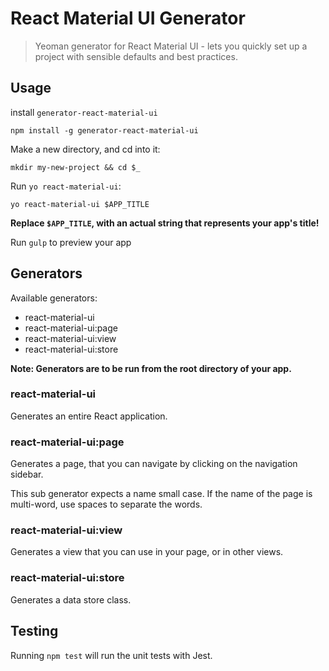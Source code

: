 # React Material UI Generator

> Yeoman generator for React Material UI - lets you quickly set up a project with sensible defaults and best practices.

## Usage

install `generator-react-material-ui`

```shell
npm install -g generator-react-material-ui
```

Make a new directory, and cd into it:

```shell
mkdir my-new-project && cd $_
```

Run `yo react-material-ui`:

```
yo react-material-ui $APP_TITLE
```

**Replace `$APP_TITLE`, with an actual string that represents your app's title!**

Run `gulp` to preview your app

## Generators

Available generators:

- react-material-ui
- react-material-ui:page
- react-material-ui:view
- react-material-ui:store

**Note: Generators are to be run from the root directory of your app.**

### react-material-ui

Generates an entire React application.

### react-material-ui:page

Generates a page, that you can navigate by clicking on the navigation sidebar.

This sub generator expects a name small case. If the name of the page is multi-word, use spaces to separate the words.

### react-material-ui:view

Generates a view that you can use in your page, or in other views.

### react-material-ui:store

Generates a data store class.

## Testing

Running `npm test` will run the unit tests with Jest.
